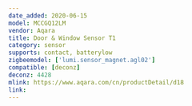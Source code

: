 ```yaml
---
date_added: 2020-06-15
model: MCCGQ12LM
vendor: Aqara
title: Door & Window Sensor T1
category: sensor
supports: contact, batterylow
zigbeemodel: ['lumi.sensor_magnet.agl02']
compatible: [deconz]
deconz: 4428
mlink: https://www.aqara.com/cn/productDetail/d18
link: 
---
```



